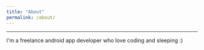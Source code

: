 ```yaml
---
title: "About"
permalink: /about/
---
```


<hr>
I'm a freelance android app developer who love coding
and sleeping :)

